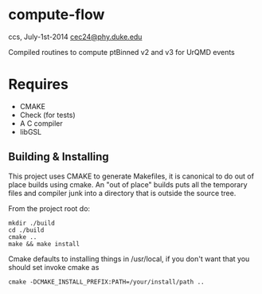 compute-flow
===========

ccs, July-1st-2014
cec24@phy.duke.edu

Compiled routines to compute ptBinned v2 and v3 for UrQMD events


# Requires

* CMAKE
* Check (for tests)
* A C compiler
* libGSL


## Building & Installing

This project uses CMAKE to generate Makefiles, it is canonical to do out of place builds using cmake. An "out of place" builds puts all the temporary files and compiler junk into a directory that is outside the source tree.

From the project root do:

    mkdir ./build
    cd ./build
    cmake ..
    make && make install

Cmake defaults to installing things in /usr/local, if you don't want that you should set invoke cmake as

    cmake -DCMAKE_INSTALL_PREFIX:PATH=/your/install/path ..





